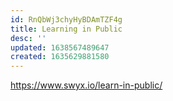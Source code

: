 ```yaml
---
id: RnQbWj3chyHyBDAmTZF4g
title: Learning in Public
desc: ''
updated: 1638567489647
created: 1635629881580
---
```


https://www.swyx.io/learn-in-public/
